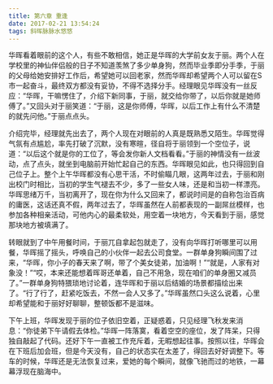 ```yaml
---
title: 第六章 重逢
date: 2017-02-21 13:54:24
tags: 斜晖脉脉水悠悠
---
```


华晖看着眼前的这个人，有些不敢相信，她正是华晖的大学前女友于丽。两个人在学校里的神仙伴侣般的日子不知道羡煞了多少单身狗，然而毕业季即分手季，于丽的父母给她安排好工作后，希望她可以回老家，然而华晖却希望两个人可以留在S市一起奋斗，最终双方都没有妥协，不得不选择分手。经理眼见华晖没有一丝反应：“华晖，干嘛愣住了，介绍下新同事，于丽，就交给你带了，以后你就是她师傅了。”又回头对于丽笑道：“于丽，这是你师傅，华晖，以后工作上有什么不清楚的就先问他。”于丽点点头。

介绍完毕，经理就先出去了，两个人现在对眼前的人真是既熟悉又陌生。华晖觉得气氛有点尴尬，率先打破了沉默，没有寒暄，径自将于丽领到一个空位子，说道：“以后这个就是你的工位了，等会发你新人文档看看。”于丽的神情没有一丝波动，点了点头，就坐到电脑前开始忙起自己的东西。华晖眼见如此，也只得回到自己位子上。整个上午华晖都没有心思干活，不时偷瞄几眼，这两年过去，于丽和刚出校门时相比，当初的学生气褪去不少，多了一些女人味，还是和当初一样漂亮。华晖思绪万千，当初离开了，现在你为什么又回来了，都说时间是的自称包治百病的庸医，这话还真不假，两年过去了，华晖虽然在人前都表现的一副屌丝模样，也参加各种相亲活动，可他内心的最柔软处，用空着一块地方，今天看到于丽，感觉那块地方被填满了。

转眼就到了中午用餐时间，于丽兀自拿起包就走了，没有向华晖打听哪里可以用餐，华晖摇了摇头，呼唤自己的小伙伴一起去公司食堂。一群单身狗瞬间围了过来，“华晖，你小子的春天来了啊，带了个美女徒弟，加油啊！”“就是，人家有对象没！”“哎，本来还能想着晖哥还单着，自己不用急，现在咱们的单身圈又减员了。”一群单身狗特猥琐地讨论着，连华晖和于丽以后结婚的场景都描绘出来了。“行了行了，赶紧吃饭去，不然一会人又多了。”华晖虽然口头这么说着，心里却希望能和于丽好好聊聊，整顿饭都不是滋味。

下午上班，华晖发现于丽的位子依旧空着，正疑惑着，只见经理飞秋发来消息：“你徒弟下午请假去体检。”华晖一阵落寞，看着空空的座位，发了阵呆，只得独自敲起了代码。还好下午一直被工作充斥着，无暇想起往事。按照以往，华晖会在下班后加会班，但是今天没有，自己的状态实在太差了，得回去好好调整下。等车的时候，华晖还是无法恢复过来，爱她的每个瞬间，就像飞驰而过的地铁，一幕幕浮现在脑海中。

